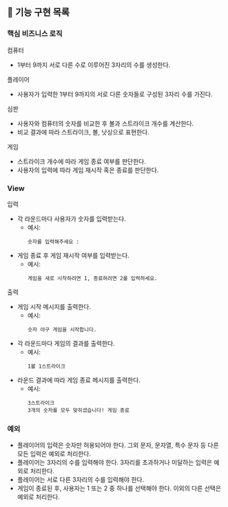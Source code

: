 ## 📝 기능 구현 목록

### 핵심 비즈니스 로직

컴퓨터
- 1부터 9까지 서로 다른 수로 이루어진 3자리의 수를 생성한다.

플레이어
- 사용자가 입력한 1부터 9까지의 서로 다른 숫자들로 구성된 3자리 수를 가진다.

심판
- 사용자와 컴퓨터의 숫자를 비교한 후 볼과 스트라이크 개수를 계산한다.
- 비교 결과에 따라 스트라이크, 볼, 낫싱으로 표현한다.

게임
- 스트라이크 개수에 따라 게임 종료 여부를 판단한다.
- 사용자의 입력에 따라 게임 재시작 혹은 종료를 판단한다. 

### View

입력
  - 각 라운드마다 사용자가 숫자를 입력받는다.
    - 예시:
      ```
      숫자를 입력해주세요 : 
      ```
  - 게임 종료 후 게임 재시작 여부를 입력받는다.
    - 예시:
      ```
      게임을 새로 시작하려면 1, 종료하려면 2를 입력하세요.
      ```
      
출력
  - 게임 시작 메시지를 출력한다. 
    - 예시:
        ```
        숫자 야구 게임을 시작합니다.
        ```
  - 각 라운드마다 게임의 결과를 출력한다.
    - 예시:
      ```
      1볼 1스트라이크
      ```
  - 라운드 결과에 따라 게임 종료 메시지를 출력한다.
    - 예시:
      ```
      3스트라이크
      3개의 숫자를 모두 맞히셨습니다! 게임 종료
      ```

### 예외
- 플레이어의 입력은 숫자만 허용되어야 한다. 그외 문자, 문자열, 특수 문자 등 다른 모든 입력은 예외로 처리한다.
- 플레이어는 3자리의 수를 입력해야 한다. 3자리를 초과하거나 미달하는 입력은 예외로 처리한다.
- 플레이어는 서로 다른 3자리의 수를 입력해야 한다.
- 게임이 종료된 후, 사용자는 1 또는 2 중 하나를 선택해야 한다. 이외의 다른 선택은 예외로 처리한다.
